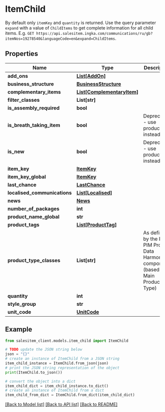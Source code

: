 # ItemChild

By default only `itemKey` and `quantity` is returned. Use the query parameter `expand` with a value of `ChildItems` to get complete information for all child items. E.g. `GET https://api.salesitem.ingka.com/communications/ru/gb?itemNos=19278540&languageCode=en&expand=ChildItems`. 

## Properties

Name | Type | Description | Notes
------------ | ------------- | ------------- | -------------
**add_ons** | [**List[AddOn]**](AddOn.md) |  | [optional] 
**business_structure** | [**BusinessStructure**](BusinessStructure.md) |  | [optional] 
**complementary_items** | [**List[ComplementaryItem]**](ComplementaryItem.md) |  | [optional] 
**filter_classes** | **List[str]** |  | [optional] 
**is_assembly_required** | **bool** |  | [optional] 
**is_breath_taking_item** | **bool** | Deprecated - use productTags instead | [optional] [default to True]
**is_new** | **bool** | Deprecated - use productTags instead | [optional] 
**item_key** | [**ItemKey**](ItemKey.md) |  | 
**item_key_global** | [**ItemKey**](ItemKey.md) |  | [optional] 
**last_chance** | [**LastChance**](LastChance.md) |  | [optional] 
**localised_communications** | [**List[Localised]**](Localised.md) |  | [optional] 
**news** | [**News**](News.md) |  | [optional] 
**number_of_packages** | **int** |  | [optional] 
**product_name_global** | **str** |  | [optional] 
**product_tags** | [**List[ProductTag]**](ProductTag.md) |  | [optional] 
**product_type_classes** | **List[str]** | As defined by the Retail PIM Product Data Harmonizer component (based on Main Product Type) | [optional] 
**quantity** | **int** |  | 
**style_group** | **str** |  | [optional] 
**unit_code** | [**UnitCode**](UnitCode.md) |  | [optional] 

## Example

```python
from salesitem_client.models.item_child import ItemChild

# TODO update the JSON string below
json = "{}"
# create an instance of ItemChild from a JSON string
item_child_instance = ItemChild.from_json(json)
# print the JSON string representation of the object
print(ItemChild.to_json())

# convert the object into a dict
item_child_dict = item_child_instance.to_dict()
# create an instance of ItemChild from a dict
item_child_from_dict = ItemChild.from_dict(item_child_dict)
```
[[Back to Model list]](../README.md#documentation-for-models) [[Back to API list]](../README.md#documentation-for-api-endpoints) [[Back to README]](../README.md)


